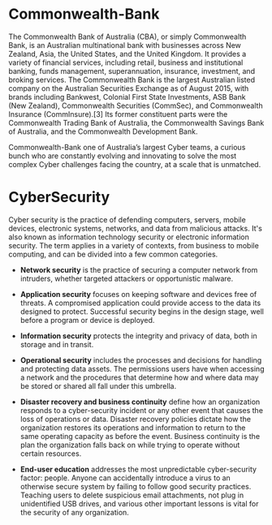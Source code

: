 # Commonwealth-Bank
The Commonwealth Bank of Australia (CBA), or simply Commonwealth Bank, is an Australian multinational bank with businesses across New Zealand, Asia, the United States, and the United Kingdom. It provides a variety of financial services, including retail, business and institutional banking, funds management, superannuation, insurance, investment, and broking services. The Commonwealth Bank is the largest Australian listed company on the Australian Securities Exchange as of August 2015, with brands including Bankwest, Colonial First State Investments, ASB Bank (New Zealand), Commonwealth Securities (CommSec), and Commonwealth Insurance (CommInsure).[3] Its former constituent parts were the Commonwealth Trading Bank of Australia, the Commonwealth Savings Bank of Australia, and the Commonwealth Development Bank.

Commonwealth-Bank one of Australia’s largest Cyber teams, a curious bunch who are constantly evolving and innovating to solve the most complex Cyber challenges facing the country, at a scale that is unmatched.
# CyberSecurity
Cyber security is the practice of defending computers, servers, mobile devices, electronic systems, networks, and data from malicious attacks. It's also known as information technology security or electronic information security. The term applies in a variety of contexts, from business to mobile computing, and can be divided into a few common categories.

* __Network security__ is the practice of securing a computer network from intruders, whether targeted attackers or opportunistic malware.

* __Application security__ focuses on keeping software and devices free of threats. A compromised application could provide access to the data its designed to protect. Successful security begins in the design stage, well before a program or device is deployed.

* __Information security__ protects the integrity and privacy of data, both in storage and in transit.

* __Operational security__ includes the processes and decisions for handling and protecting data assets. The permissions users have when accessing a network and the procedures that determine how and where data may be stored or shared all fall under this umbrella.

* __Disaster recovery and business continuity__ define how an organization responds to a cyber-security incident or any other event that causes the loss of operations or data. Disaster recovery policies dictate how the organization restores its operations and information to return to the same operating capacity as before the event. Business continuity is the plan the organization falls back on while trying to operate without certain resources.

* __End-user education__ addresses the most unpredictable cyber-security factor: people. Anyone can accidentally introduce a virus to an otherwise secure system by failing to follow good security practices. Teaching users to delete suspicious email attachments, not plug in unidentified USB drives, and various other important lessons is vital for the security of any organization.
